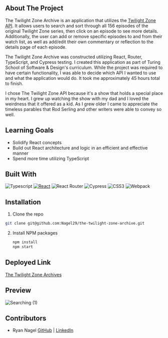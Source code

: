 ## About The Project

The Twilight Zone Archive is an application that utilizes the [Twilight Zone API](https://thetwilightzoneapi.netlify.app/). It allows users to search and sort through all 156 episodes of the original Twilight Zone series, then click on an episode to see more details. Additionally, the user can add or remove specific episodes to and from their watch list, as well as add/edit their own commentary or reflection to the details page of each episode.

The Twilight Zone Archive was constructed utilizing React, Router, TypeScript, and Cypress testing. I created this application as part of Turing School of Software & Design's curriculum. While the project was required to have certain functionality, I was able to decide which API I wanted to use and what the application would do. It took me approximately 45 hours total to finish.

I chose The Twilight Zone API because it's a show that holds a special place in my heart. I grew up watching the show with my dad and I loved the weirdness that it offered as a kid. As I grew older I came to appreciate the timeless parables that Rod Serling and other writers were able to convey so well.

## Learning Goals
- Solidify React concepts
- Build out React architecture and logic in an efficient and effective manner
- Spend more time utilizing TypeScript

## Built With

![Typescript](https://img.shields.io/npm/types/typescript?color=%23000000&label=%20&logo=typescript&style=for-the-badge)
[![React][React.js]][React-url]
![React Router](https://img.shields.io/badge/React_Router-CA4245?style=for-the-badge&logo=react-router&logoColor=white)
![Cypress](https://img.shields.io/badge/-cypress-%23E5E5E5?style=for-the-badge&logo=cypress&logoColor=058a5e)
![CSS3](https://img.shields.io/badge/css3-%231572B6.svg?style=for-the-badge&logo=css3&logoColor=white)
![Webpack](https://img.shields.io/badge/webpack-%238DD6F9.svg?style=for-the-badge&logo=webpack&logoColor=black)

## Installation

1. Clone the repo
  ```sh
  git clone git@github.com:Nagel29/the-twilight-zone-archive.git
  ```
2. Install NPM packages
   ```sh
   npm install
   npm start
   ```

## Deployed Link

[The Twilight Zone Archives](the-twilight-zone-archive.vercel.app)

## Preview

![Searching (1)](src/images/preview.gif)

## Contributors
- Ryan Nagel [GitHub](https://github.com/Nagel29) | [LinkedIn](https://www.linkedin.com/in/ryan-nagel-000280173/)


<!-- MARKDOWN LINKS & IMAGES -->
[React.js]: https://img.shields.io/badge/React-20232A?style=for-the-badge&logo=react&logoColor=61DAFB
[React-url]: https://reactjs.org/

